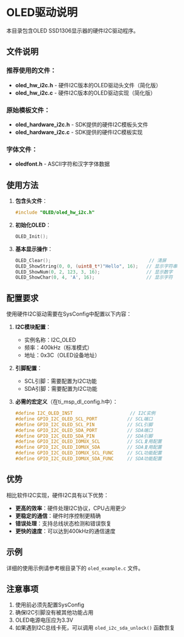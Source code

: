 # OLED驱动说明

本目录包含OLED SSD1306显示器的硬件I2C驱动程序。

## 文件说明

### 推荐使用的文件：
- **oled_hw_i2c.h** - 硬件I2C版本的OLED驱动头文件（简化版）
- **oled_hw_i2c.c** - 硬件I2C版本的OLED驱动实现（简化版）

### 原始模板文件：
- **oled_hardware_i2c.h** - SDK提供的硬件I2C模板头文件
- **oled_hardware_i2c.c** - SDK提供的硬件I2C模板实现

### 字体文件：
- **oledfont.h** - ASCII字符和汉字字体数据

## 使用方法

1. **包含头文件**：
   ```c
   #include "OLED/oled_hw_i2c.h"
   ```

2. **初始化OLED**：
   ```c
   OLED_Init();
   ```

3. **基本显示操作**：
   ```c
   OLED_Clear();                                    // 清屏
   OLED_ShowString(0, 0, (uint8_t*)"Hello", 16);   // 显示字符串
   OLED_ShowNum(0, 2, 123, 3, 16);                 // 显示数字
   OLED_ShowChar(0, 4, 'A', 16);                   // 显示字符
   ```

## 配置要求

使用硬件I2C驱动需要在SysConfig中配置以下内容：

1. **I2C模块配置**：
   - 实例名称：I2C_OLED
   - 频率：400kHz（标准模式）
   - 地址：0x3C（OLED设备地址）

2. **引脚配置**：
   - SCL引脚：需要配置为I2C功能
   - SDA引脚：需要配置为I2C功能

3. **必需的宏定义**（在ti_msp_dl_config.h中）：
   ```c
   #define I2C_OLED_INST                     // I2C实例
   #define GPIO_I2C_OLED_SCL_PORT           // SCL端口
   #define GPIO_I2C_OLED_SCL_PIN            // SCL引脚
   #define GPIO_I2C_OLED_SDA_PORT           // SDA端口  
   #define GPIO_I2C_OLED_SDA_PIN            // SDA引脚
   #define GPIO_I2C_OLED_IOMUX_SCL          // SCL复用配置
   #define GPIO_I2C_OLED_IOMUX_SDA          // SDA复用配置
   #define GPIO_I2C_OLED_IOMUX_SCL_FUNC     // SCL功能配置
   #define GPIO_I2C_OLED_IOMUX_SDA_FUNC     // SDA功能配置
   ```

## 优势

相比软件I2C实现，硬件I2C具有以下优势：

- **更高的效率**：硬件处理I2C协议，CPU占用更少
- **更稳定的通信**：硬件时序控制更精确
- **错误处理**：支持总线状态检测和错误恢复
- **更快的速度**：可以达到400kHz的通信速度

## 示例

详细的使用示例请参考根目录下的 `oled_example.c` 文件。

## 注意事项

1. 使用前必须先配置SysConfig
2. 确保I2C引脚没有被其他功能占用
3. OLED电源电压应为3.3V
4. 如果遇到I2C总线卡死，可以调用 `oled_i2c_sda_unlock()` 函数恢复
